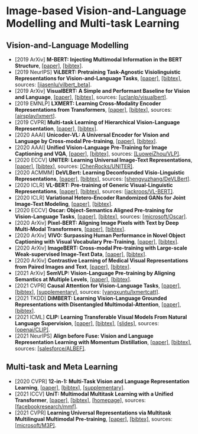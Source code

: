 # Image-based Vision-and-Language Modelling and Multi-task Learning

## Vision-and-Language Modelling
- [2019 ArXiv] **M-BERT: Injecting Multimodal Information in the BERT Structure**, [[paper]](https://arxiv.org/pdf/1908.05787.pdf), [[bibtex]](/Bibtex/M-BERT%20-%20Injecting%20Multimodal%20Information%20in%20the%20BERT%20Structure.bib).
- [2019 NeurIPS] **ViLBERT: Pretraining Task-Agnostic Visiolinguistic Representations for Vision-and-Language Tasks**, [[paper]](https://papers.nips.cc/paper/8297-vilbert-pretraining-task-agnostic-visiolinguistic-representations-for-vision-and-language-tasks.pdf), [[bibtex]](/Bibtex/ViLBERT%20-%20Pretraining%20Task-Agnostic%20Visiolinguistic%20Representations%20for%20Vision-and-Language%20Tasks.bib), sources: [[jiasenlu/vilbert_beta]](https://github.com/jiasenlu/vilbert_beta).
- [2019 ArXiv] **VisualBERT: A Simple and Performant Baseline for Vision and Language**, [[paper]](https://arxiv.org/pdf/1908.03557.pdf), [[bibtex]](/Bibtex/VisualBERT%20-%20A%20Simple%20and%20Performant%20Baseline%20for%20Vision%20and%20Language.bib), sources: [[uclanlp/visualbert]](https://github.com/uclanlp/visualbert).
- [2019 EMNLP] **LXMERT: Learning Cross-Modality Encoder Representations from Transformers**, [[paper]](https://www.aclweb.org/anthology/D19-1514.pdf), [[bibtex]](/Bibtex/LXMERT%20-%20Learning%20Cross-Modality%20Encoder%20Representations%20from%20Transformers.bib), sources: [[airsplay/lxmert]](https://github.com/airsplay/lxmert).
- [2019 CVPR] **Multi-task Learning of Hierarchical Vision-Language Representation**, [[paper]](http://openaccess.thecvf.com/content_CVPR_2019/papers/Nguyen_Multi-Task_Learning_of_Hierarchical_Vision-Language_Representation_CVPR_2019_paper.pdf), [[bibtex]](/Bibtex/Multi-task%20Learning%20of%20Hierarchical%20Vision-Language%20Representation.bib).
- [2020 AAAI] **Unicoder-VL: A Universal Encoder for Vision and Language by Cross-modal Pre-training**, [[paper]](https://arxiv.org/pdf/1908.06066.pdf), [[bibtex]](/Bibtex/Unicoder-VL%20-%20A%20Universal%20Encoder%20for%20Vision%20and%20Language%20by%20Cross-modal%20Pre-training.bib).
- [2020 AAAI] **Unified Vision-Language Pre-Training for Image Captioning and VQA**, [[paper]](https://arxiv.org/pdf/1909.11059.pdf), [[bibtex]](/Bibtex/Unified%20Vision-Language%20Pre-Training%20for%20Image%20Captioning%20and%20VQA.bib), sources: [[LuoweiZhou/VLP]](https://github.com/LuoweiZhou/VLP).
- [2020 ECCV] **UNITER: Learning Universal Image-Text Representations**, [[paper]](https://www.ecva.net/papers/eccv_2020/papers_ECCV/papers/123750103.pdf), [[bibtex]](/Bibtex/UNITER%20-%20Learning%20Universal%20Image-Text%20Representations.bib), sources: [[ChenRocks/UNITER]](https://github.com/ChenRocks/UNITER).
- [2020 ACMMM] **DeVLBert: Learning Deconfounded Visio-Linguistic Representations**, [[paper]](https://dl.acm.org/doi/pdf/10.1145/3394171.3413518?casa_token=wZJMxpJMxL4AAAAA%3AiXxJxr738Q2fOVO98Dx7w3vAbNrV8LYNutNa6XfIXrir6TX9x0Hms_pguGcF4fn8l-oNAsl_tlBl), [[bibtex]](/Bibtex/DeVLBert%20-%20Learning%20Deconfounded%20Visio-Linguistic%20Representations.bib), sources: [[shengyuzhang/DeVLBert]](https://github.com/shengyuzhang/DeVLBert).
- [2020 ICLR] **VL-BERT: Pre-training of Generic Visual-Linguistic Representations**, [[paper]](https://openreview.net/pdf?id=SygXPaEYvH), [[bibtex]](/Bibtex/VL-BERT%20-%20Pre-training%20of%20Generic%20Visual-Linguistic%20Representations.bib), sources: [[jackroos/VL-BERT]](https://github.com/jackroos/VL-BERT).
- [2020 ICLR] **Variational Hetero-Encoder Randomized GANs for Joint Image-Text Modeling**, [[paper]](https://openreview.net/pdf?id=H1x5wRVtvS), [[bibtex]](/Bibtex/Variational%20Hetero-Encoder%20Randomized%20GANs%20for%20Joint%20Image-Text%20Modeling.bib).
- [2020 ECCV] **Oscar: Object-Semantics Aligned Pre-training for Vision-Language Tasks**, [[paper]](https://www.ecva.net/papers/eccv_2020/papers_ECCV/papers/123750120.pdf), [[bibtex]](/Bibtex/Oscar.bib), sources: [[microsoft/Oscar]](https://github.com/microsoft/Oscar).
- [2020 ArXiv] **Pixel-BERT: Aligning Image Pixels with Text by Deep Multi-Modal Transformers**, [[paper]](https://arxiv.org/pdf/2004.00849.pdf), [[bibtex]](/Bibtex/Pixel-BERT.bib).
- [2020 ArXiv] **VIVO: Surpassing Human Performance in Novel Object Captioning with Visual Vocabulary Pre-Training**, [[paper]](https://arxiv.org/pdf/2009.13682.pdf), [[bibtex]](/Bibtex/VIVO.bib).
- [2020 ArXiv] **ImageBERT: Cross-modal Pre-training with Large-scale Weak-supervised Image-Text Data**, [[paper]](https://arxiv.org/pdf/2001.07966.pdf), [[bibtex]](/Bibtex/ImageBERT%20-%20Cross-modal%20Pre-training%20with%20Large-scale%20Weak-supervised%20Image-Text%20Data.bib).
- [2020 ArXiv] **Contrastive Learning of Medical Visual Representations from Paired Images and Text**, [[paper]](https://arxiv.org/pdf/2010.00747.pdf), [[bibtex]](/Bibtex/Contrastive%20Learning%20of%20Medical%20Visual%20Representations%20from%20Paired%20Images%20and%20Text.bib).
- [2021 ArXiv] **SemVLP: Vision-Language Pre-training by Aligning Semantics at Multiple Levels**, [[paper]](https://arxiv.org/pdf/2103.07829.pdf), [[bibtex]](/Bibtex/SemVLP%20-%20Vision-Language%20Pre-training%20by%20Aligning%20Semantics%20at%20Multiple%20Levels.bib).
- [2021 CVPR] **Causal Attention for Vision-Language Tasks**, [[paper]](https://openaccess.thecvf.com/content/CVPR2021/papers/Yang_Causal_Attention_for_Vision-Language_Tasks_CVPR_2021_paper.pdf), [[bibtex]](/Bibtex/Causal%20Attention%20for%20Vision-Language%20Tasks.bib), [[supplementary]](https://openaccess.thecvf.com/content/CVPR2021/supplemental/Yang_Causal_Attention_for_CVPR_2021_supplemental.pdf), sources: [[yangxuntu/lxmertcatt]](https://github.com/yangxuntu/lxmertcatt).
- [2021 TKDD] **DiMBERT: Learning Vision-Language Grounded Representations with Disentangled Multimodal-Attention**, [[paper]](/Documents/Papers/DiMBERT%20-%20Learning%20Vision-Language%20Grounded%20Representations%20with%20Disentangled%20Multimodal-Attention.pdf), [[bibtex]](/Bibtex/DiMBERT%20-%20Learning%20Vision-Language%20Grounded%20Representations%20with%20Disentangled%20Multimodal-Attention.bib).
- [2021 ICML] **CLIP: Learning Transferable Visual Models From Natural Language Supervision**, [[paper]](https://cdn.openai.com/papers/Learning_Transferable_Visual_Models_From_Natural_Language_Supervision.pdf), [[bibtex]](/Bibtex/Learning%20Transferable%20Visual%20Models%20From%20Natural%20Language%20Supervision.bib), [[slides]](https://icml.cc/media/icml-2021/Slides/9193.pdf), sources: [[openai/CLIP]](https://github.com/openai/CLIP).
- [2021 NeurIPS] **Align before Fuse: Vision and Language Representation Learning with Momentum Distillation**, [[paper]](https://arxiv.org/pdf/2107.07651.pdf), [[bibtex]](/Bibtex/Align%20before%20Fuse%20-%20Vision%20and%20Language%20Representation%20Learning%20with%20Momentum%20Distillation.bib), sources: [[salesforce/ALBEF]](https://github.com/salesforce/ALBEF).

## Multi-task and Meta Learning
- [2020 CVPR] **12-in-1: Multi-Task Vision and Language Representation Learning**, [[paper]](https://openaccess.thecvf.com/content_CVPR_2020/papers/Lu_12-in-1_Multi-Task_Vision_and_Language_Representation_Learning_CVPR_2020_paper.pdf), [[bibtex]](/Bibtex/12-in-1%20-%20Multi-Task%20Vision%20and%20Language%20Representation%20Learning.bib), [[supplementary]](https://openaccess.thecvf.com/content_CVPR_2020/supplemental/Lu_12-in-1_Multi-Task_Vision_CVPR_2020_supplemental.pdf).
- [2021 ICCV] **UniT: Multimodal Multitask Learning with a Unified Transformer**, [[paper]](https://openaccess.thecvf.com/content/ICCV2021/papers/Hu_UniT_Multimodal_Multitask_Learning_With_a_Unified_Transformer_ICCV_2021_paper.pdf), [[bibtex]](/Bibtex/UniT%20-%20Multimodal%20Multitask%20Learning%20with%20a%20Unified%20Transformer.bib), [[homepage]](https://mmf.sh), sources: [[facebookresearch/mmf]](https://github.com/facebookresearch/mmf).
- [2021 CVPR] **Learning Universal Representations via Multitask Multilingual Multimodal Pre-training**, [[paper]](https://arxiv.org/pdf/2006.02635.pdf), [[bibtex]](/Bibtex/Learning%20Universal%20Representations%20via%20Multitask%20Multilingual%20Multimodal%20Pre-training.bib), sources: [[microsoft/M3P]](https://github.com/microsoft/M3P).